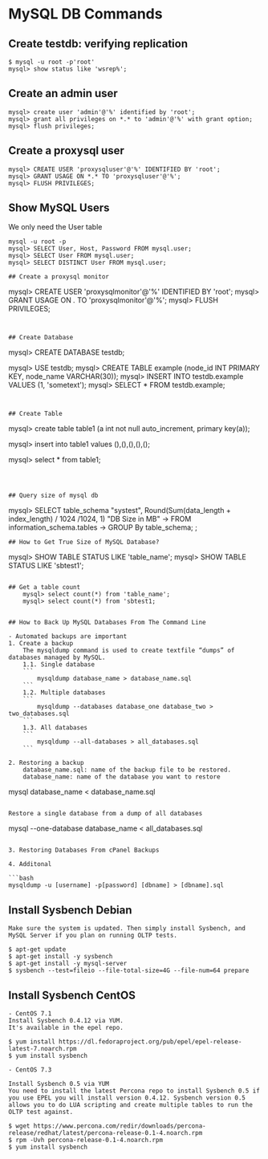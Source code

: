 # MySQL DB Commands

## Create testdb: verifying replication

```
$ mysql -u root -p'root'
mysql> show status like 'wsrep%';
```

## Create an admin user

```
mysql> create user 'admin'@'%' identified by 'root';
mysql> grant all privileges on *.* to 'admin'@'%' with grant option;
mysql> flush privileges;
```

## Create a proxysql user

```
mysql> CREATE USER 'proxysqluser'@'%' IDENTIFIED BY 'root';
mysql> GRANT USAGE ON *.* TO 'proxysqluser'@'%';
mysql> FLUSH PRIVILEGES;
```

## Show MySQL Users

We only need the User table
```
mysql -u root -p
mysql> SELECT User, Host, Password FROM mysql.user;
mysql> SELECT User FROM mysql.user;
mysql> SELECT DISTINCT User FROM mysql.user;

## Create a proxysql monitor

```
mysql> CREATE USER 'proxysqlmonitor'@'%' IDENTIFIED BY 'root';
mysql> GRANT USAGE ON *.* TO 'proxysqlmonitor'@'%';
mysql> FLUSH PRIVILEGES;
```


## Create Database

```
mysql> CREATE DATABASE testdb;

mysql> USE testdb;
mysql> CREATE TABLE example (node_id INT PRIMARY KEY, node_name VARCHAR(30));
mysql> INSERT INTO testdb.example VALUES (1, 'sometext');
mysql> SELECT * FROM testdb.example;
```


## Create Table
```
mysql> create table table1 (a int not null auto_increment, primary key(a));

mysql> insert into table1 values (),(),(),(),();

mysql> select * from table1;
```



## Query size of mysql db

```
mysql> SELECT table_schema "systest", Round(Sum(data_length + index_length) / 1024 /1024, 1) "DB Size in MB"
    -> FROM information_schema.tables
    -> GROUP By table_schema;
;
```
## How to Get True Size of MySQL Database?

```
mysql> SHOW TABLE STATUS LIKE 'table_name';
mysql> SHOW TABLE STATUS LIKE 'sbtest1';
```

## Get a table count
	mysql> select count(*) from 'table_name';
	mysql> select count(*) from 'sbtest1;


## How to Back Up MySQL Databases From The Command Line

- Automated backups are important
1. Create a backup
	The mysqldump command is used to create textfile “dumps” of databases managed by MySQL.
	1.1. Single database
	```
		mysqldump database_name > database_name.sql
	```
	1.2. Multiple databases
	```
		mysqldump --databases database_one database_two > two_databases.sql
	```
	1.3. All databases
	```
		mysqldump --all-databases > all_databases.sql
	```

2. Restoring a backup
	database_name.sql: name of the backup file to be restored.
	database_name: name of the database you want to restore
```
mysql database_name < database_name.sql
```

Restore a single database from a dump of all databases
```
mysql --one-database database_name < all_databases.sql
```

3. Restoring Databases From cPanel Backups

4. Additonal

```bash
mysqldump -u [username] -p[password] [dbname] > [dbname].sql
```
## Install Sysbench Debian

	Make sure the system is updated. Then simply install Sysbench, and MySQL Server if you plan on running OLTP tests.

	$ apt-get update
	$ apt-get install -y sysbench
	$ apt-get install -y mysql-server
	$ sysbench --test=fileio --file-total-size=4G --file-num=64 prepare


## Install Sysbench CentOS
	
	- CentOS 7.1
	Install Sysbench 0.4.12 via YUM.
	It's available in the epel repo.

	$ yum install https://dl.fedoraproject.org/pub/epel/epel-release-latest-7.noarch.rpm
	$ yum install sysbench

	- CentOS 7.3

	Install Sysbench 0.5 via YUM
	You need to install the latest Percona repo to install Sysbench 0.5 if you use EPEL you will install version 0.4.12. Sysbench version 0.5 allows you to do LUA scripting and create multiple tables to run the OLTP test against.

	$ wget https://www.percona.com/redir/downloads/percona-release/redhat/latest/percona-release-0.1-4.noarch.rpm
	$ rpm -Uvh percona-release-0.1-4.noarch.rpm
	$ yum install sysbench
